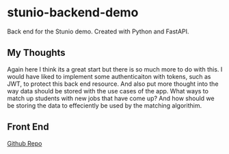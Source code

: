 ﻿# stunio-backend-demo

 Back end for the Stunio demo. Created with Python and FastAPI.

## My Thoughts

Again here I think its a great start but there is so much more to do with this. I would have liked to implement some authenticaiton with tokens, such as JWT, to protect this back end resource. And also put more thought into the way data should be stored with the use cases of the app. What ways to match up students with new jobs that have come up? And how should we be storing the data to effeciently be used by the matching algorithim.

## Front End

[Github Repo](https://github.com/steveno06/stunio-frontend-demo)

